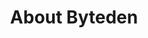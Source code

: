 ---
layout: about
title: About Byteden
details: "Sorry about the clutter. The site is a work in progress. You'll find ASCII-themed game prototypes here, made using C++ and raylib. Please note these are *very* prototype-y and sometimes incomplete, and reflect my obsession with ASCII-themed graphics (not very user-friendly, I know).

If you have anything you'd like to talk about, feel free to use the form below!"
image: "/images/green-area.png"
form_details:
    name: "Full Name"
    email: "Your Email"
    message: "Write Message..."
    btn_text: "Send Message"
---
